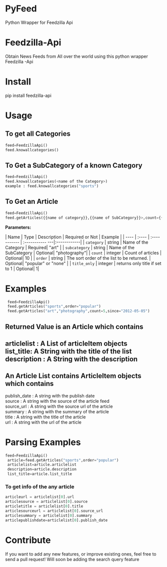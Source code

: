 PyFeed
======

Python Wrapper for Feedzilla Api

Feedzilla-Api
=====

Obtain News Feeds from All over the world using this python wrapper Feedzilla -Api

Install
==========
pip install feedzilla-api

Usage
==========
## To get all Categories
 ```python
 feed=FeedzillaApi()
 feed.knowallcategories()
 ```

## To Get a SubCategory of a known Category
 ```python
 feed=FeedzillaApi()
 feed.knowallcategories(<name of the Category>)
 example : feed.knowallcategories("sports")
 ```

## To Get an Article
```python
feed=FeedzillaApi()
feed.getArticles({{name of category}},{{name of SubCategory}}>,count={{count}},since={{since}},order={{popular | none(default) }},title_only={{1|0}})
```

**Parameters:**

| Name | Type | Description | Required or Not | Example     |
| ---- | :---- | :----------- | :----------- ---|:------------|
| `category` | string | Name of the Category | Required| "art" |
| `subcategory` | string | Name of the SubCategory | Optional| "photography"|
| `count` | integer | Count of articles | Optional| 10 |
| `order` | string | The sort order of the list to be returned. | Optional| "popular" or "none"  |
| `title_only` | integer | returns only title if set to 1 | Optional| 1|


Examples
==========
```python
 feed=FeedzillaApi()   
 feed.getArticles("sports",order="popular")   
 feed.getArticles("art","photography",count=5,since="2012-05-05")   
 ```
## Returned Value is an Article which contains   

 articlelist : A List of articleItem objects   
 list_title: A String with the title of the list   
 description : A String with the description    
--------
## An Article List contains ArticleItem objects which contains
 publish_date : A string with the publish date   
 source : A string with the source of the article feed   
 source_url : A string with the source url of the article   
 summary : A string with the summary of the article   
 title : A string with the title of the article   
 url : A string with the url of the article   

Parsing Examples
========
```python
feed=FeedzillaApi()   
 article=feed.getArticles("sports",order="popular")  
 articlelist=article.articlelist   
 description=article.description   
 list_title=article.list_title   
 ```
### To get info of the any article
 ```python
 articleurl = articlelist[0].url   
 articlesource = articlelist[0].source   
 articletitle = articlelist[0].title   
 articlesourceurl = articlelist[0].source_url   
 articlesummary = articlelist[0].summary   
 articlepublishdate=articlelist[0].publish_date   
 ```
 
Contribute
========

If you want to add any new features, or improve existing ones, feel free to send a pull request!
Will soon be adding the search query feature
